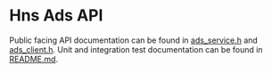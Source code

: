 # Hns Ads API

Public facing API documentation can be found in [ads_service.h](../browser/ads_service.h) and [ads_client.h](ads_client.h). Unit and integration test documentation can be found in [README.md](../core/internal/common/unittest/README.md).
